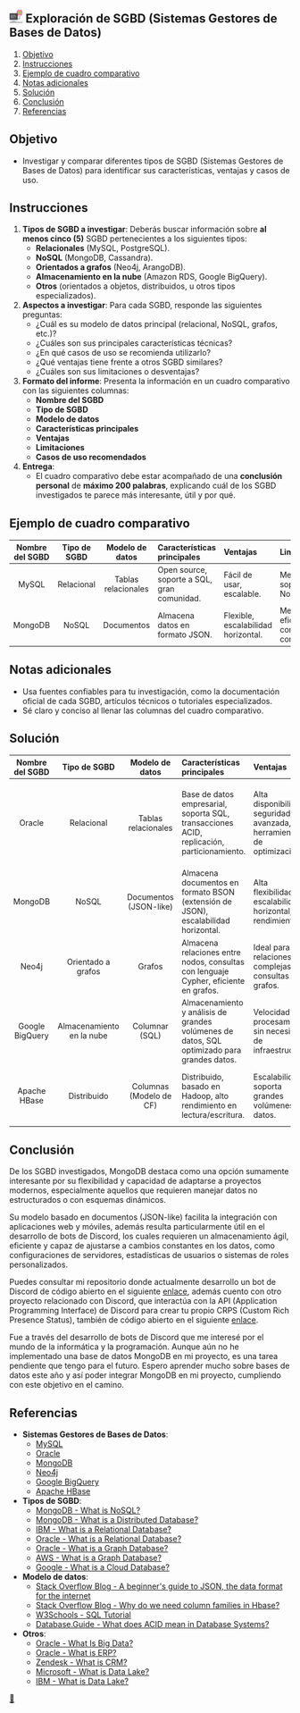 ## <img src="https://raw.githubusercontent.com/FJrodafo/University/main/DAW/BAE/Unidad-1/Tarea-1/Assets/Images/Computer.png" height="24"> Exploración de SGBD (Sistemas Gestores de Bases de Datos)

1. [Objetivo](#objetivo)
2. [Instrucciones](#instrucciones)
3. [Ejemplo de cuadro comparativo](#ejemplo-de-cuadro-comparativo)
4. [Notas adicionales](#notas-adicionales)
5. [Solución](#solución)
6. [Conclusión](#conclusión)
7. [Referencias](#referencias)

## Objetivo

- Investigar y comparar diferentes tipos de SGBD (Sistemas Gestores de Bases de Datos) para identificar sus características, ventajas y casos de uso.

## Instrucciones

1. **Tipos de SGBD a investigar**: Deberás buscar información sobre **al menos cinco (5)** SGBD pertenecientes a los siguientes tipos:  
    - **Relacionales** (MySQL, PostgreSQL).
    - **NoSQL** (MongoDB, Cassandra).
    - **Orientados a grafos** (Neo4j, ArangoDB).
    - **Almacenamiento en la nube** (Amazon RDS, Google BigQuery).
    - **Otros** (orientados a objetos, distribuidos, u otros tipos especializados).
2. **Aspectos a investigar**: Para cada SGBD, responde las siguientes preguntas:
    - ¿Cuál es su modelo de datos principal (relacional, NoSQL, grafos, etc.)?
    - ¿Cuáles son sus principales características técnicas?
    - ¿En qué casos de uso se recomienda utilizarlo?
    - ¿Qué ventajas tiene frente a otros SGBD similares?
    - ¿Cuáles son sus limitaciones o desventajas?
3. **Formato del informe**: Presenta la información en un cuadro comparativo con las siguientes columnas:
    - **Nombre del SGBD**
    - **Tipo de SGBD**
    - **Modelo de datos**
    - **Características principales**
    - **Ventajas**
    - **Limitaciones**
    - **Casos de uso recomendados**
4. **Entrega**:
    - El cuadro comparativo debe estar acompañado de una **conclusión personal** de **máximo 200 palabras**, explicando cuál de los SGBD investigados te parece más interesante, útil y por qué.

## Ejemplo de cuadro comparativo

| Nombre del SGBD | Tipo de SGBD | Modelo de datos     | Características principales                 | Ventajas                            | Limitaciones                            | Casos de uso                  |
| :-------------: | :----------: | :-----------------: | :------------------------------------------ | :---------------------------------- | :-------------------------------------- | :---------------------------- |
| MySQL           | Relacional   | Tablas relacionales | Open source, soporte a SQL, gran comunidad. | Fácil de usar, escalable.           | Menor soporte para NoSQL.               | Aplicaciones web, e-commerce. |
| MongoDB         | NoSQL        | Documentos          | Almacena datos en formato JSON.             | Flexible, escalabilidad horizontal. | Menos eficiente en consultas complejas. | Big data, apps móviles.       |

## Notas adicionales

- Usa fuentes confiables para tu investigación, como la documentación oficial de cada SGBD, artículos técnicos o tutoriales especializados.
- Sé claro y conciso al llenar las columnas del cuadro comparativo.

## Solución

| Nombre del SGBD | Tipo de SGBD              | Modelo de datos         | Características principales                                                                 | Ventajas                                                               | Limitaciones                                                                                | Casos de uso                                                          |
| :-------------: | :-----------------------: | :---------------------: | :------------------------------------------------------------------------------------------ | :--------------------------------------------------------------------- | :------------------------------------------------------------------------------------------ | :-------------------------------------------------------------------- |
| Oracle          | Relacional                | Tablas relacionales     | Base de datos empresarial, soporta SQL, transacciones ACID, replicación, particionamiento.  | Alta disponibilidad, seguridad avanzada, herramientas de optimización. | Costos elevados, complejidad en la configuración, menor flexibilidad en proyectos pequeños. | Grandes empresas, sistemas financieros, ERP, CRM.                     |
| MongoDB         | NoSQL                     | Documentos (JSON-like)  | Almacena documentos en formato BSON (extensión de JSON), escalabilidad horizontal.          | Alta flexibilidad, escalabilidad horizontal, alto rendimiento.         | No es ideal para consultas complejas.                                                       | Big data, aplicaciones móviles.                                       |
| Neo4j           | Orientado a grafos        | Grafos                  | Almacena relaciones entre nodos, consultas con lenguaje Cypher, eficiente en grafos.        | Ideal para relaciones complejas y consultas de grafos.                 | No optimizado para datos no relacionados.                                                   | Redes sociales, recomendaciones, sistemas de gestión de redes.        |
| Google BigQuery | Almacenamiento en la nube | Columnar (SQL)          | Almacenamiento y análisis de grandes volúmenes de datos, SQL optimizado para grandes datos. | Velocidad de procesamiento, sin necesidad de infraestructura.          | No adecuado para transacciones frecuentes o actualizaciones rápidas.                        | Análisis de big data, data lakes.                                     |
| Apache HBase    | Distribuido               | Columnas (Modelo de CF) | Distribuido, basado en Hadoop, alto rendimiento en lectura/escritura.                       | Escalabilidad, soporta grandes volúmenes de datos.                     | Requiere una infraestructura Hadoop, no adecuado para consultas SQL tradicionales.          | Big data, sistemas distribuidos, almacenamiento de series temporales. |

## Conclusión

De los SGBD investigados, MongoDB destaca como una opción sumamente interesante por su flexibilidad y capacidad de adaptarse a proyectos modernos, especialmente aquellos que requieren manejar datos no estructurados o con esquemas dinámicos.

Su modelo basado en documentos (JSON-like) facilita la integración con aplicaciones web y móviles, además resulta particularmente útil en el desarrollo de bots de Discord, los cuales requieren un almacenamiento ágil, eficiente y capaz de ajustarse a cambios constantes en los datos, como configuraciones de servidores, estadísticas de usuarios o sistemas de roles personalizados.

Puedes consultar mi repositorio donde actualmente desarrollo un bot de Discord de código abierto en el siguiente [enlace](https://github.com/FJrodafo/DiscordAPP), además cuento con otro proyecto relacionado con Discord, que interactúa con la API (Application Programming Interface) de Discord para crear tu propio CRPS (Custom Rich Presence Status), también de código abierto en el siguiente [enlace](https://github.com/FJrodafo/DiscordCRPS).

Fue a través del desarrollo de bots de Discord que me interesé por el mundo de la informática y la programación. Aunque aún no he implementado una base de datos MongoDB en mi proyecto, es una tarea pendiente que tengo para el futuro. Espero aprender mucho sobre bases de datos este año y así poder integrar MongoDB en mi proyecto, cumpliendo con este objetivo en el camino.

## Referencias

- **Sistemas Gestores de Bases de Datos**:
    - [MySQL](https://www.mysql.com/)
    - [Oracle](https://www.oracle.com/)
    - [MongoDB](https://www.mongodb.com/)
    - [Neo4j](https://neo4j.com/)
    - [Google BigQuery](https://cloud.google.com/bigquery)
    - [Apache HBase](https://hbase.apache.org/)
- **Tipos de SGBD**:
    - [MongoDB - What is NoSQL?](https://www.mongodb.com/resources/basics/databases/nosql-explained)
    - [MongoDB - What is a Distributed Database?](https://www.mongodb.com/resources/basics/databases/distributed-database)
    - [IBM - What is a Relational Database?](https://www.ibm.com/think/topics/relational-databases)
    - [Oracle - What is a Relational Database?](https://www.oracle.com/database/what-is-a-relational-database/)
    - [Oracle - What is a Graph Database?](https://www.oracle.com/autonomous-database/what-is-graph-database/)
    - [AWS - What is a Graph Database?](https://aws.amazon.com/nosql/graph/)
    - [Google - What is a Cloud Database?](https://cloud.google.com/learn/what-is-a-cloud-database)
- **Modelo de datos**:
    - [Stack Overflow Blog - A beginner's guide to JSON, the data format for the internet](https://stackoverflow.blog/2022/06/02/a-beginners-guide-to-json-the-data-format-for-the-internet/)
    - [Stack Overflow Blog - Why do we need column families in Hbase?](https://stackoverflow.com/questions/64944559/why-do-we-need-column-families-in-hbase)
    - [W3Schools - SQL Tutorial](https://www.w3schools.com/sql/)
    - [Database.Guide - What does ACID mean in Database Systems?](https://database.guide/what-is-acid-in-databases/)
- **Otros**:
    - [Oracle - What Is Big Data?](https://www.oracle.com/big-data/what-is-big-data/)
    - [Oracle - What is ERP?](https://www.oracle.com/erp/what-is-erp/)
    - [Zendesk - What is CRM?](https://www.zendesk.es/blog/create-crm-database/#)
    - [Microsoft - What is Data Lake?](https://azure.microsoft.com/en-us/resources/cloud-computing-dictionary/what-is-a-data-lake/)
    - [IBM - What is Data Lake?](https://www.ibm.com/think/topics/data-lake)

<link rel="stylesheet" href="./../../../../README.css">
<a class="scrollup" href="#top">&#x1F53C</a>